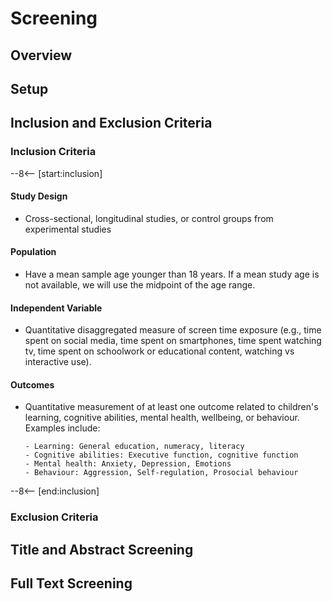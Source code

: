 # Screening

## Overview

## Setup

## Inclusion and Exclusion Criteria

### Inclusion Criteria

--8<-- [start:inclusion]

#### Study Design

- Cross-sectional, longitudinal studies, or control groups from experimental studies

#### Population

- Have a mean sample age younger than 18 years.
  If a mean study age is not available, we will use the midpoint of the age range.

#### Independent Variable

- Quantitative disaggregated measure of screen time exposure (e.g., time spent on social media, time spent on smartphones, time spent watching tv, time spent on schoolwork or educational content, watching vs interactive use).

#### Outcomes

- Quantitative measurement of at least one outcome related to children's learning, cognitive abilities, mental health, wellbeing, or behaviour.
  Examples include:

      - Learning: General education, numeracy, literacy
      - Cognitive abilities: Executive function, cognitive function
      - Mental health: Anxiety, Depression, Emotions
      - Behaviour: Aggression, Self-regulation, Prosocial behaviour

--8<-- [end:inclusion]

### Exclusion Criteria

## Title and Abstract Screening

## Full Text Screening
